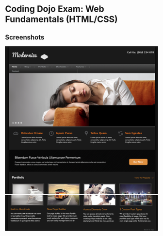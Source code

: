 # Coding Dojo Exam: Web Fundamentals (HTML/CSS) 

## Screenshots
<div>
    <img src="screenshot1.png">
    <img src="screenshot3.png">
</div>